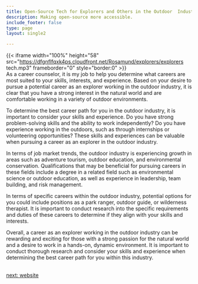 ```yaml
---
title: Open-Source Tech for Explorers and Others in the Outdoor  Industry
description: Making open-source more accessible.
include_footer: false
type: page
layout: single2

---
```


{{< iframe width="100%" height="58" src="https://dfgnflfqxk4ps.cloudfront.net/Rosamund/explorers/explorers tech.mp3" frameborder="0" style="border:0" >}}<br>
As a career counselor, it is my job to help you determine what careers are most suited to your skills, interests, and experience. Based on your desire to pursue a potential career as an explorer working in the outdoor industry, it is clear that you have a strong interest in the natural world and are comfortable working in a variety of outdoor environments.

To determine the best career path for you in the outdoor industry, it is important to consider your skills and experience. Do you have strong problem-solving skills and the ability to work independently? Do you have experience working in the outdoors, such as through internships or volunteering opportunities? These skills and experiences can be valuable when pursuing a career as an explorer in the outdoor industry.

In terms of job market trends, the outdoor industry is experiencing growth in areas such as adventure tourism, outdoor education, and environmental conservation. Qualifications that may be beneficial for pursuing careers in these fields include a degree in a related field such as environmental science or outdoor education, as well as experience in leadership, team building, and risk management.

In terms of specific careers within the outdoor industry, potential options for you could include positions as a park ranger, outdoor guide, or wilderness therapist. It is important to conduct research into the specific requirements and duties of these careers to determine if they align with your skills and interests.

Overall, a career as an explorer working in the outdoor industry can be rewarding and exciting for those with a strong passion for the natural world and a desire to work in a hands-on, dynamic environment. It is important to conduct thorough research and consider your skills and experience when determining the best career path for you within this industry.

<br>
<a href="https://workdojos.com/explorers/website">next: website</a>
<br>
</p>